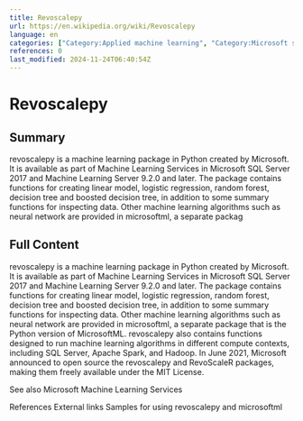 ```yaml
---
title: Revoscalepy
url: https://en.wikipedia.org/wiki/Revoscalepy
language: en
categories: ["Category:Applied machine learning", "Category:Microsoft software", "Category:Python (programming language) software"]
references: 0
last_modified: 2024-11-24T06:40:54Z
---
```


# Revoscalepy

## Summary

revoscalepy is a machine learning package in Python created by Microsoft. It is available as part of Machine Learning Services in Microsoft SQL Server 2017 and Machine Learning Server 9.2.0 and later.
The package contains functions for creating linear model, logistic regression, random forest, decision tree and boosted decision tree, in addition to some summary functions for inspecting data.   Other machine learning algorithms such as neural network are provided in microsoftml, a separate packag

## Full Content

revoscalepy is a machine learning package in Python created by Microsoft. It is available as part of Machine Learning Services in Microsoft SQL Server 2017 and Machine Learning Server 9.2.0 and later.
The package contains functions for creating linear model, logistic regression, random forest, decision tree and boosted decision tree, in addition to some summary functions for inspecting data.   Other machine learning algorithms such as neural network are provided in microsoftml, a separate package that is the Python version of MicrosoftML.
revoscalepy also contains functions designed to run machine learning algorithms in different compute contexts, including SQL Server, Apache Spark, and Hadoop.
In June 2021, Microsoft announced to open source the revoscalepy and RevoScaleR packages, making them freely available under the MIT License.

See also
Microsoft Machine Learning Services

References
External links
Samples for using revoscalepy and microsoftml

